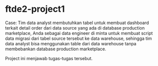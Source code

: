# ftde2-project1

Case: 
Tim data analyst membutuhkan tabel untuk membuat dashboard terkait detail order dari data source yang ada di database production marketplace, Anda sebagai data engineer di minta untuk membuat script data migrasi dari tabel source tersebut ke data warehouse, sehingga tim data analyst bisa menggunakan table dari data warehouse tanpa membebankan database production marketplace.

Project ini menjawab tugas-tugas tersebut.
